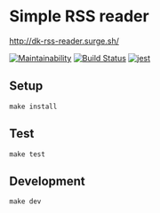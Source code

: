 # Simple RSS reader

http://dk-rss-reader.surge.sh/

[![Maintainability](https://api.codeclimate.com/v1/badges/b65cc2a9d205a17efc33/maintainability)](https://codeclimate.com/github/DimaKabanov/project-lvl3-s306/maintainability)
[![Build Status](https://travis-ci.org/DimaKabanov/project-lvl3-s306.svg?branch=master)](https://travis-ci.org/DimaKabanov/project-lvl3-s306)
[![jest](https://facebook.github.io/jest/img/jest-badge.svg)](https://github.com/facebook/jest)

## Setup

```console
make install
```

## Test

```console
make test
```

## Development

```console
make dev
```
